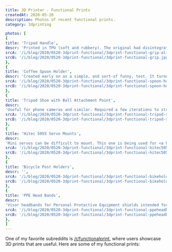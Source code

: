 ```yaml
---
title: 3D Printer - Functional Prints
createdAt: 2020-05-20
description: Photos of recent functional prints.
category: 3dprinting

photos: [
{
title: 'Tripod Handle',
descr: 'Printed in TPU (soft and rubbery). The original had disintegrated.',
srcA: '/i/blog/2020/0520-3dprint-functional/3dprint-functional-grip-alibre-b.jpg',
srcB: '/i/blog/2020/0520-3dprint-functional/3dprint-functional-grip.jpg',
},
{
title: 'Coffee Spoon Holder',
descr: 'Created early on as a simple, and sort-of funny, test. It turned out to be quite useful.',
srcA: '/i/blog/2020/0520-3dprint-functional/3dprint-functional-spoon-holder-fusion.jpg',
srcB: '/i/blog/2020/0520-3dprint-functional/3dprint-functional-spoon-holder.jpg',
},
{
title: 'Tripod Shoe with Ball Attachment Point',
descr:
'Useful for phone cameras and similar. Required a few iterations to strengthen ball mount post enough to stop breaking every time I dropped it. Switching to PETG helped.',
srcA: '/i/blog/2020/0520-3dprint-functional/3dprint-functional-tripod-shoe-fusion.jpg',
srcB: '/i/blog/2020/0520-3dprint-functional/3dprint-functional-tripod-shoe.jpg',
},
{
title: 'Hitec 5055 Servo Mounts',
descr:
'Mini servos can be difficult to mount. This one is being used for <a href="https://hitecrcd.com/products/servos/micro-and-mini-servos/digital-micro-and-mini-servos/hs-5055mg-economy-metal-gear-feather-servo/product">Hitec-5055MG</a> servos on <a href="/blog/2020/tankrobot-fpv">TankRobot-FPV</a>',
srcA: '/i/blog/2020/0520-3dprint-functional/3dprint-functional-hitec5055-mount-fusion.jpg',
srcB: '/i/blog/2020/0520-3dprint-functional/3dprint-functional-hitec5055-mount.jpg',
},
{
title: 'Bicycle Post Holders',
descr: '',
srcA: '/i/blog/2020/0520-3dprint-functional/3dprint-functional-bikeholder-fusion.jpg',
srcB: '/i/blog/2020/0520-3dprint-functional/3dprint-functional-bikeholder.jpg',
},
{
title: 'PPE Head Bands',
descr:
'Visor headbands for Personal Protective Equipment shields intended for emergency medical staff, first responders, and similar.  <a href="https://3dprint.nih.gov/discover/3dpx-013306">NIH approved model</a> by 3DVerkstan. My impressive neighbor, <a href="https://musings.danlj.org/about/">Michael K. Johnson</a>, was the organizer for our area. He handled assembly and shipping of everything I sent him, in addition to doing a serious amount of his own printing using his customized 3D printer(s).',
srcA: '/i/blog/2020/0520-3dprint-functional/3dprint-functional-ppeheadband-slicer.jpg',
srcB: '/i/blog/2020/0520-3dprint-functional/3dprint-functional-ppeheadband.jpg',
},
]
---
```


One of my favorite subreddits is <a href="https://www.reddit.com/r/functionalprint/">/r/functionalprint</a>,
where users showcase 3D prints that are useful. Here are some of my functional prints:

<blog-post-photos :photos=photos></blog-post-photos>
